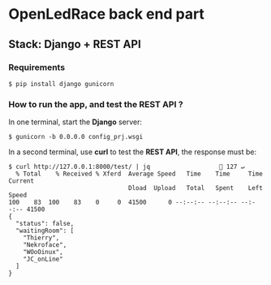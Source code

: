 # OpenLedRace back end part
## Stack: Django + REST API
### Requirements
```
$ pip install django gunicorn 
```
### How to run the app, and test the REST API ?
In one terminal, start the **Django** server:
```
$ gunicorn -b 0.0.0.0 config_prj.wsgi
```
In a second terminal, use **curl** to test the **REST API**, the response must be:
```
$ curl http://127.0.0.1:8000/test/ | jq                    127 ↵
  % Total    % Received % Xferd  Average Speed   Time    Time     Time  Current
                                 Dload  Upload   Total   Spent    Left  Speed
100    83  100    83    0     0  41500      0 --:--:-- --:--:-- --:--:-- 41500
{
  "status": false,
  "waitingRoom": [
    "Thierry",
    "Nekroface",
    "WOoOinux",
    "JC_onLine"
  ]
}
```